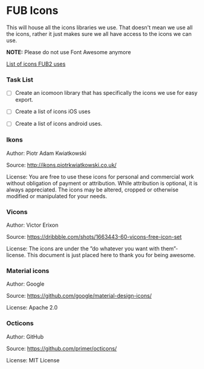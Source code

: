# FUB Icons

This will house all the icons libraries we use. That doesn't mean we use all the icons, rather it just makes sure we all have access to the icons we can use.

**NOTE:** Please do not use Font Awesome anymore

[List of icons FUB2 uses](dantomco.followupboss.com/2/style)


### Task List
- [ ] Create an icomoon library that has specifically the icons we use for easy export.
- [ ] Create a list of icons iOS uses
- [ ] Create a list of icons android uses.



### Ikons
Author: Piotr Adam Kwiatkowski

Source: http://ikons.piotrkwiatkowski.co.uk/

License: You are free to use these icons for personal and commercial work without obligation of payment or attribution. While attribution is optional, it is always appreciated. The icons may be altered, cropped or otherwise modified or manipulated for your needs.


### Vicons
Author: Victor Erixon

Source: https://dribbble.com/shots/1663443-60-vicons-free-icon-set

License: The icons are under the ”do whatever you want with them”- license. This document is just placed here to thank you for being awesome.


### Material icons
Author: Google

Source: https://github.com/google/material-design-icons/

License: Apache 2.0

### Octicons
Author: GitHub

Source: https://github.com/primer/octicons/

License: MIT License
